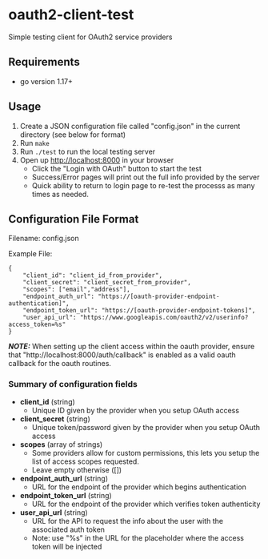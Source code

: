 # oauth2-client-test
Simple testing client for OAuth2 service providers

## Requirements
* go version 1.17+

## Usage

1. Create a JSON configuration file called "config.json" in the current directory (see below for format)
2. Run `make`
3. Run `./test` to run the local testing server
4. Open up [http://localhost:8000](http://localhost:8000) in your browser
   * Click the "Login with OAuth" button to start the test
   * Success/Error pages will print out the full info provided by the server
   * Quick ability to return to login page to re-test the processs as many times as needed.

## Configuration File Format
Filename: config.json

Example File:

```
{
	"client_id": "client_id_from_provider",
	"client_secret": "client_secret_from_provider",
	"scopes": ["email","address"],
	"endpoint_auth_url": "https://[oauth-provider-endpoint-authentication]",
	"endpoint_token_url": "https://[oauth-provider-endpoint-tokens]",
	"user_api_url": "https://www.googleapis.com/oauth2/v2/userinfo?access_token=%s"
}
```

***NOTE:*** When setting up the client access within the oauth provider, ensure that "http://localhost:8000/auth/callback" is enabled as a valid oauth callback for the oauth routines.

### Summary of configuration fields

* **client_id** (string)
  * Unique ID given by the provider when you setup OAuth access
* **client_secret** (string)
  * Unique token/password given by the provider when you setup OAuth access
* **scopes** (array of strings)
  * Some providers allow for custom permissions, this lets you setup the list of access scopes requested.
  * Leave empty otherwise ([])
* **endpoint_auth_url** (string)
  * URL for the endpoint of the provider which begins authentication
* **endpoint_token_url** (string)
  * URL for the endpoint of the provider which verifies token authenticity
* **user_api_url** (string)
  * URL for the API to request the info about the user with the associated auth token
  * Note: use "%s" in the URL for the placeholder where the access token will be injected
